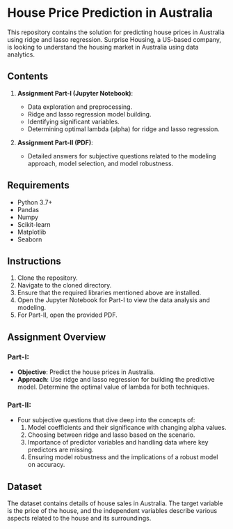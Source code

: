 # House Price Prediction in Australia

This repository contains the solution for predicting house prices in Australia using ridge and lasso regression. Surprise Housing, a US-based company, is looking to understand the housing market in Australia using data analytics.

## Contents

1. **Assignment Part-I (Jupyter Notebook)**:
    - Data exploration and preprocessing.
    - Ridge and lasso regression model building.
    - Identifying significant variables.
    - Determining optimal lambda (alpha) for ridge and lasso regression.

2. **Assignment Part-II (PDF)**:
    - Detailed answers for subjective questions related to the modeling approach, model selection, and model robustness.

## Requirements

- Python 3.7+
- Pandas
- Numpy
- Scikit-learn
- Matplotlib
- Seaborn

## Instructions

1. Clone the repository.
2. Navigate to the cloned directory.
3. Ensure that the required libraries mentioned above are installed.
4. Open the Jupyter Notebook for Part-I to view the data analysis and modeling.
5. For Part-II, open the provided PDF.

## Assignment Overview

### Part-I:
- **Objective**: Predict the house prices in Australia.
- **Approach**: Use ridge and lasso regression for building the predictive model. Determine the optimal value of lambda for both techniques.

### Part-II:
- Four subjective questions that dive deep into the concepts of:
    1. Model coefficients and their significance with changing alpha values.
    2. Choosing between ridge and lasso based on the scenario.
    3. Importance of predictor variables and handling data where key predictors are missing.
    4. Ensuring model robustness and the implications of a robust model on accuracy.

## Dataset

The dataset contains details of house sales in Australia. The target variable is the price of the house, and the independent variables describe various aspects related to the house and its surroundings.
